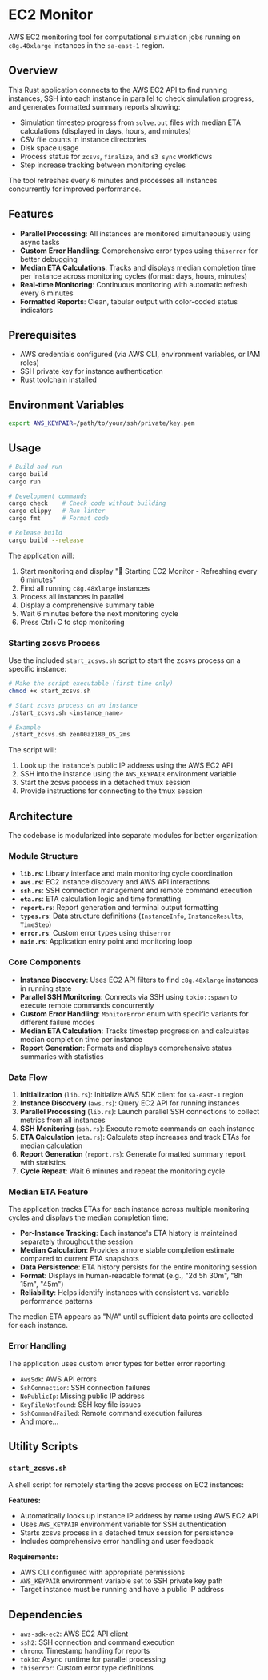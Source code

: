 # EC2 Monitor

AWS EC2 monitoring tool for computational simulation jobs running on `c8g.48xlarge` instances in the `sa-east-1` region.

## Overview

This Rust application connects to the AWS EC2 API to find running instances, SSH into each instance in parallel to check simulation progress, and generates formatted summary reports showing:

- Simulation timestep progress from `solve.out` files with median ETA calculations (displayed in days, hours, and minutes)
- CSV file counts in instance directories  
- Disk space usage
- Process status for `zcsvs`, `finalize`, and `s3 sync` workflows
- Step increase tracking between monitoring cycles

The tool refreshes every 6 minutes and processes all instances concurrently for improved performance.

## Features

- **Parallel Processing**: All instances are monitored simultaneously using async tasks
- **Custom Error Handling**: Comprehensive error types using `thiserror` for better debugging
- **Median ETA Calculations**: Tracks and displays median completion time per instance across monitoring cycles (format: days, hours, minutes)
- **Real-time Monitoring**: Continuous monitoring with automatic refresh every 6 minutes
- **Formatted Reports**: Clean, tabular output with color-coded status indicators

## Prerequisites

- AWS credentials configured (via AWS CLI, environment variables, or IAM roles)
- SSH private key for instance authentication
- Rust toolchain installed

## Environment Variables

```bash
export AWS_KEYPAIR=/path/to/your/ssh/private/key.pem
```

## Usage

```bash
# Build and run
cargo build
cargo run

# Development commands
cargo check    # Check code without building
cargo clippy   # Run linter  
cargo fmt      # Format code

# Release build
cargo build --release
```

The application will:
1. Start monitoring and display "🚀 Starting EC2 Monitor - Refreshing every 6 minutes"
2. Find all running `c8g.48xlarge` instances
3. Process all instances in parallel 
4. Display a comprehensive summary table
5. Wait 6 minutes before the next monitoring cycle
6. Press Ctrl+C to stop monitoring

### Starting zcsvs Process

Use the included `start_zcsvs.sh` script to start the zcsvs process on a specific instance:

```bash
# Make the script executable (first time only)
chmod +x start_zcsvs.sh

# Start zcsvs process on an instance
./start_zcsvs.sh <instance_name>

# Example
./start_zcsvs.sh zen00az180_OS_2ms
```

The script will:
1. Look up the instance's public IP address using the AWS EC2 API
2. SSH into the instance using the `AWS_KEYPAIR` environment variable
3. Start the zcsvs process in a detached tmux session
4. Provide instructions for connecting to the tmux session

## Architecture

The codebase is modularized into separate modules for better organization:

### Module Structure

- **`lib.rs`**: Library interface and main monitoring cycle coordination
- **`aws.rs`**: EC2 instance discovery and AWS API interactions
- **`ssh.rs`**: SSH connection management and remote command execution  
- **`eta.rs`**: ETA calculation logic and time formatting
- **`report.rs`**: Report generation and terminal output formatting
- **`types.rs`**: Data structure definitions (`InstanceInfo`, `InstanceResults`, `TimeStep`)
- **`error.rs`**: Custom error types using `thiserror`
- **`main.rs`**: Application entry point and monitoring loop

### Core Components

- **Instance Discovery**: Uses EC2 API filters to find `c8g.48xlarge` instances in running state
- **Parallel SSH Monitoring**: Connects via SSH using `tokio::spawn` to execute remote commands concurrently
- **Custom Error Handling**: `MonitorError` enum with specific variants for different failure modes
- **Median ETA Calculation**: Tracks timestep progression and calculates median completion time per instance
- **Report Generation**: Formats and displays comprehensive status summaries with statistics

### Data Flow

1. **Initialization** (`lib.rs`): Initialize AWS SDK client for `sa-east-1` region
2. **Instance Discovery** (`aws.rs`): Query EC2 API for running instances
3. **Parallel Processing** (`lib.rs`): Launch parallel SSH connections to collect metrics from all instances
4. **SSH Monitoring** (`ssh.rs`): Execute remote commands on each instance
5. **ETA Calculation** (`eta.rs`): Calculate step increases and track ETAs for median calculation
6. **Report Generation** (`report.rs`): Generate formatted summary report with statistics
7. **Cycle Repeat**: Wait 6 minutes and repeat the monitoring cycle

### Median ETA Feature

The application tracks ETAs for each instance across multiple monitoring cycles and displays the median completion time:

- **Per-Instance Tracking**: Each instance's ETA history is maintained separately throughout the session
- **Median Calculation**: Provides a more stable completion estimate compared to current ETA snapshots
- **Data Persistence**: ETA history persists for the entire monitoring session
- **Format**: Displays in human-readable format (e.g., "2d 5h 30m", "8h 15m", "45m")
- **Reliability**: Helps identify instances with consistent vs. variable performance patterns

The median ETA appears as "N/A" until sufficient data points are collected for each instance.

### Error Handling

The application uses custom error types for better error reporting:
- `AwsSdk`: AWS API errors
- `SshConnection`: SSH connection failures
- `NoPublicIp`: Missing public IP address
- `KeyFileNotFound`: SSH key file issues
- `SshCommandFailed`: Remote command execution failures
- And more...

## Utility Scripts

### `start_zcsvs.sh`

A shell script for remotely starting the zcsvs process on EC2 instances:

**Features:**
- Automatically looks up instance IP address by name using AWS EC2 API
- Uses `AWS_KEYPAIR` environment variable for SSH authentication
- Starts zcsvs process in a detached tmux session for persistence
- Includes comprehensive error handling and user feedback

**Requirements:**
- AWS CLI configured with appropriate permissions
- `AWS_KEYPAIR` environment variable set to SSH private key path
- Target instance must be running and have a public IP address

## Dependencies

- `aws-sdk-ec2`: AWS EC2 API client
- `ssh2`: SSH connection and command execution
- `chrono`: Timestamp handling for reports
- `tokio`: Async runtime for parallel processing
- `thiserror`: Custom error type definitions